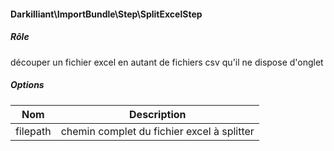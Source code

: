 #### Darkilliant\ImportBundle\Step\SplitExcelStep

##### Rôle 

découper un fichier excel en autant de fichiers csv qu'il ne dispose d'onglet

##### Options

| Nom      | Description                                |
|----------|--------------------------------------------|
| filepath | chemin complet du fichier excel à splitter |